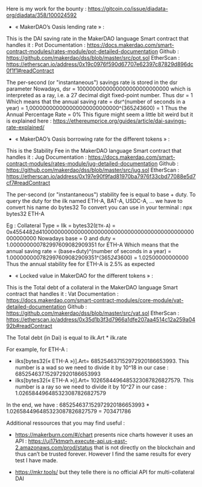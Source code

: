 Here is my work for the bounty : https://gitcoin.co/issue/diadata-org/diadata/358/100024592

- « MakerDAO’s Oasis lending rate » :

This is the DAI saving rate in the MakerDAO language
Smart contract that handles it : Pot
Documentation : https://docs.makerdao.com/smart-contract-modules/rates-module/pot-detailed-documentation
Github : https://github.com/makerdao/dss/blob/master/src/pot.sol
EtherScan : https://etherscan.io/address/0x19c0976f590d67707e62397c87829d896dc0f1f1#readContract

The per-second (or "instantaneous") savings rate is stored in the dsr parameter
Nowadays, dsr = 1000000000000000000000000000  which is interpreted as a ray, i.e. a 27 decimal digit fixed-point number. Thus dsr = 1
Which means that the annual saving rate = dsr^(number of seconds in a year) = 1,000000000000000000000000000^(365*24*3600) = 1
Thus the Annual Percentage Rate = 0% 
This figure might seem a little bit weird but it is explained here : https://ethereumprice.org/guides/article/dai-savings-rate-explained/


- « MakerDAO’s Oasis borrowing rate for the different tokens » :

This is the Stability Fee in the MakerDAO language
Smart contract that handles it : Jug
Documentation : https://docs.makerdao.com/smart-contract-modules/rates-module/jug-detailed-documentation
Github : https://github.com/makerdao/dss/blob/master/src/jug.sol
EtherScan : https://etherscan.io/address/0x197e90f9fad81970ba7976f33cbd77088e5d7cf7#readContract

The per-second (or "instantaneous") stability fee is equal to base + duty.
To query the duty for the ilk named ETH-A, BAT-A, USDC-A, … we have to convert his name do bytes32
To convert you can use in your terminal : npx bytes32 ETH-A

Eg : Collateral Type = Ilk = bytes32(`ETH-A`) = 0x4554482d41000000000000000000000000000000000000000000000000000000
Nowadays base = 0 and duty = 1.000000000782997609082909351 for ETH-A
Which means that the annual saving rate = (base+duty)^(number of seconds in a year) = 1.000000000782997609082909351^(365*24*3600) = 1.02500000000000
Thus the annual stability fee for ETH-A is 2.5% as expected


- « Locked value in MakerDAO for the different tokens » :


This is the Total debt of a collateral in the MakerDAO language
Smart contract that handles it : Vat
Documentation : https://docs.makerdao.com/smart-contract-modules/core-module/vat-detailed-documentation
Github : https://github.com/makerdao/dss/blob/master/src/vat.sol
EtherScan : https://etherscan.io/address/0x35d1b3f3d7966a1dfe207aa4514c12a259a0492b#readContract

The Total debt (in Dai) is equal to ilk.Art * ilk.rate

For example, for ETH-A :
- ilks[bytes32(« ETH-A »)].Art= 685254637152972920186653993. This number is a wad so we need to divide it by 10^18 in our case : 685254637.152972920186653993
- ilks[bytes32(« ETH-A »)].Art= 1026584496485323087826827579. This number is a ray so we need to divide it by 10^27 in our case : 1.026584496485323087826827579


In the end, we have : 685254637.152972920186653993 * 1.026584496485323087826827579 = 703471786


Additional ressources that you may find useful :

- https://makerburn.com/#/chart presents nice charts however it uses an API : https://uj17ktmqrh.execute-api.us-east-2.amazonaws.com/prod/status that is not directly on the blockchain and thus can’t be trusted forever. However I find the same results for every test I have made.

- https://mkr.tools/ but they telle there is no official API for multi-collateral DAI

